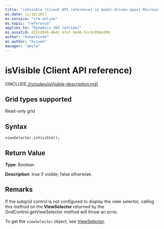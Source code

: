 ```yaml
---
title: "isVisible (Client API reference) in model-driven apps| MicrosoftDocs"
ms.date: 11/10/2017
ms.service: "crm-online"
ms.topic: "reference"
applies_to: "Dynamics 365 (online)"
ms.assetid: d22cd046-064c-47ef-9e46-5cc4c8b6e280
author: "KumarVivek"
ms.author: "kvivek"
manager: "amyla"
---
```

# isVisible (Client API reference)



[!INCLUDE[./includes/isVisible-description.md](./includes/isVisible-description.md)]

## Grid types supported

Read-only grid

## Syntax

`viewSelector.isVisible();`

## Return Value

**Type**: Boolean

**Description**: true if visible; false otherwise.

## Remarks

If the subgrid control is not configured to display the view selector, calling this method on the **ViewSelector** returned by the GridControl.getViewSelector method will throw an error.

To get the `viewSelector` object, see [ViewSelector](../viewselector.md).



